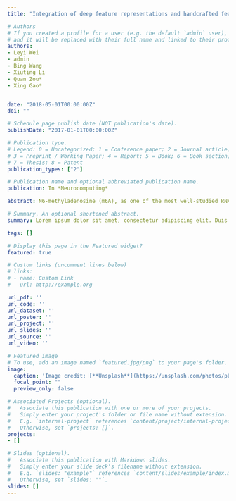 ```yaml
---
title: "Integration of deep feature representations and handcrafted features to improve the prediction of N6-methyladenosine sites"

# Authors
# If you created a profile for a user (e.g. the default `admin` user), write the username (folder name) here 
# and it will be replaced with their full name and linked to their profile.                    
authors:
- Leyi Wei 
- admin
- Bing Wang
- Xiuting Li
- Quan Zou*
- Xing Gao*


date: "2018-05-01T00:00:00Z"
doi: ""

# Schedule page publish date (NOT publication's date).
publishDate: "2017-01-01T00:00:00Z"

# Publication type.
# Legend: 0 = Uncategorized; 1 = Conference paper; 2 = Journal article;
# 3 = Preprint / Working Paper; 4 = Report; 5 = Book; 6 = Book section;
# 7 = Thesis; 8 = Patent
publication_types: ["2"]

# Publication name and optional abbreviated publication name.
publication: In *Neurocomputing*

abstract: N6-methyladenosine (m6A), as one of the most well-studied RNA modifications, has been found to be involved with a wide range of biological processes. Recently, diverse computational methods have been developed for automated identification of m6A sites within RNAs. To identify m6A sites accurately, one of the major challenges is to extract informative features to describe characteristics of m6A sites. However, existing feature representation methods are usually hand-crafted based, and cannot capture discriminative information of m6A sites. In this paper, we develop a m6A site predictor, named DeepM6APred. In this predictor, we propose to use a deep learning based feature descriptor with deep belief network (DBN) to extract high-level latent features. By integrating the deep features with traditional handcrafted features, we train a classification model based on support vector machine and successfully improve the predictive ability of m6A sites. Experimental results on a benchmark dataset show that our proposed method outperforms the state-of-the-art predictors, at least

# Summary. An optional shortened abstract.
summary: Lorem ipsum dolor sit amet, consectetur adipiscing elit. Duis posuere tellus ac convallis placerat. Proin tincidunt magna sed ex sollicitudin condimentum.

tags: []

# Display this page in the Featured widget?
featured: true

# Custom links (uncomment lines below)
# links:
# - name: Custom Link
#   url: http://example.org

url_pdf: ''
url_code: ''
url_dataset: ''
url_poster: ''
url_project: ''
url_slides: ''
url_source: ''
url_video: ''

# Featured image
# To use, add an image named `featured.jpg/png` to your page's folder. 
image:
  caption: 'Image credit: [**Unsplash**](https://unsplash.com/photos/pLCdAaMFLTE)'
  focal_point: ""
  preview_only: false

# Associated Projects (optional).
#   Associate this publication with one or more of your projects.
#   Simply enter your project's folder or file name without extension.
#   E.g. `internal-project` references `content/project/internal-project/index.md`.
#   Otherwise, set `projects: []`.
projects:
- []

# Slides (optional).
#   Associate this publication with Markdown slides.
#   Simply enter your slide deck's filename without extension.
#   E.g. `slides: "example"` references `content/slides/example/index.md`.
#   Otherwise, set `slides: ""`.
slides: []
---
```


